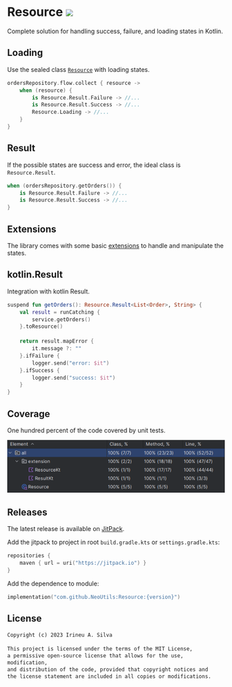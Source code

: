 # Resource ![](https://jitpack.io/v/Irineu333/Resource.svg)

Complete solution for handling success, failure, and loading states in Kotlin.

## Loading

Use the sealed class [`Resource`](src/main/kotlin/Resource.kt) with loading states.

``` kotlin
ordersRepository.flow.collect { resource ->
    when (resource) {
        is Resource.Result.Failure -> //...
        is Resource.Result.Success -> //...
        Resource.Loading -> //...
    }
}
```

## Result

If the possible states are success and error, the ideal class is `Resource.Result`.

``` kotlin
when (ordersRepository.getOrders()) {
    is Resource.Result.Failure -> //...
    is Resource.Result.Success -> //...
}
```

## Extensions

The library comes with some basic [extensions](src/main/kotlin/extension/Resource.kt) to handle and
manipulate the states.

## kotlin.Result

Integration with kotlin Result.

``` kotlin
suspend fun getOrders(): Resource.Result<List<Order>, String> {
    val result = runCatching {
        service.getOrders()
    }.toResource()
    
    return result.mapError {
        it.message ?: ""
    }.ifFailure {
        logger.send("error: $it")
    }.ifSuccess {
        logger.send("success: $it")
    }
}
```

## Coverage

One hundred percent of the code covered by unit tests.

![img.png](coverage-v1.1.0.png)

## Releases

The latest release is available on [JitPack](https://jitpack.io/#NeoUtils/Resource).

Add the jitpack to project in root `build.gradle.kts` or `settings.gradle.kts`:

``` kotlin
repositories { 
    maven { url = uri("https://jitpack.io") }
}
```

Add the dependence to module:

``` kotlin
implementation("com.github.NeoUtils:Resource:{version}")
```

## License
```
Copyright (c) 2023 Irineu A. Silva

This project is licensed under the terms of the MIT License, 
a permissive open-source license that allows for the use, modification, 
and distribution of the code, provided that copyright notices and 
the license statement are included in all copies or modifications. 
```
